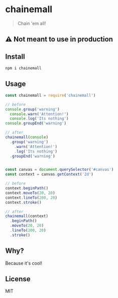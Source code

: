 # chainemall
> Chain 'em all!

## :warning: Not meant to use in production

## Install

`npm i chainemall`

## Usage
~~~ js
const chainemall = require('chainemall')

// before
console.group('warning')
  console.warn('Attention!')
  console.log('Its nothing')
console.groupEnd('warning')

// after
chainemall(console)
  .group('warning')
    .warn('Attention!')
    .log('Its nothing')
  .groupEnd('warning')


const canvas = document.querySelector('#canvas')
const context = canvas.getContext('2d')

// before
context.beginPath()
context.moveTo(20, 20)
context.lineTo(200, 20)
context.stroke()

// after
chainemall(context)
  .beginPath()
  .moveTo(20, 20)
  .lineTo(200, 20)
  .stroke()
~~~

## Why?
Because it's cool!

## License
MIT
